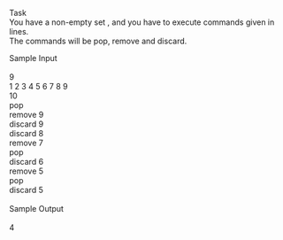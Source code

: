 Task<br/>
You have a non-empty set , and you have to execute  commands given in  lines.<br/>
The commands will be pop, remove and discard.<br/>

Sample Input<br/>
<br/>
9<br/>
1 2 3 4 5 6 7 8 9<br/>
10<br/>
pop<br/>
remove 9<br/>
discard 9<br/>
discard 8<br/>
remove 7<br/>
pop <br/>
discard 6<br/>
remove 5<br/>
pop <br/>
discard 5<br/><br/>
Sample Output<br/>
<br/>
4
